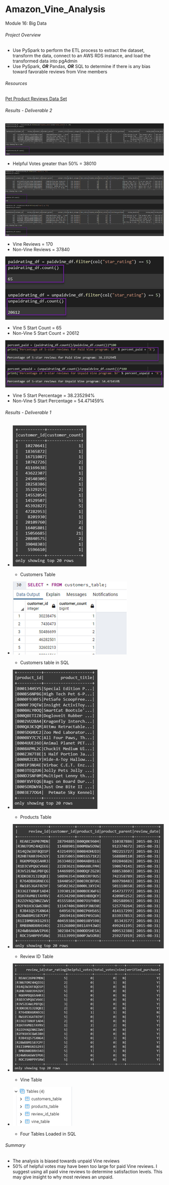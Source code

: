 # Amazon_Vine_Analysis
Module 16: Big Data
###### Project Overview
- Use PySpark to perform the ETL process to extract the dataset, transform the data, connect to an AWS RDS instance, and load the transformed data into pgAdmin
- Use PySpark, ***OR*** Pandas, ***OR*** SQL to determine if there is any bias toward favorable reviews from Vine members

###### Resources

[Pet Product Reviews Data Set](https://s3.amazonaws.com/amazon-reviews-pds/tsv/amazon_reviews_us_Pet_Products_v1_00.tsv.gz)

###### Results - Deliverable 2

![helpfulvotescount](https://github.com/robyndook/Amazon_Vine_Analysis/blob/ce97be024d351297bb64c3645072d02521de7dd8/Images/2022-04-18_09-59-47.jpg)

- Helpful Votes greater than 50% = 38010

![vinereviewscount](https://github.com/robyndook/Amazon_Vine_Analysis/blob/ce97be024d351297bb64c3645072d02521de7dd8/Images/2022-04-18_09-20-03.jpg)

- Vine Reviews = 170
- Non-Vine Reviews = 37840

![vinestarcount](https://github.com/robyndook/Amazon_Vine_Analysis/blob/ce97be024d351297bb64c3645072d02521de7dd8/Images/2022-04-18_09-21-30.jpg)

- Vine 5 Start Count = 65
- Non-Vine 5 Start Count  = 20612

![vinepercent](https://github.com/robyndook/Amazon_Vine_Analysis/blob/ce97be024d351297bb64c3645072d02521de7dd8/Images/2022-04-18_09-24-35.jpg)

- Vine 5 Start Percentage = 38.235294%
- Non-Vine 5 Start Percentage = 54.471459%

###### Results - Deliverable 1

- ![customers_table](https://github.com/robyndook/Amazon_Vine_Analysis/blob/ce97be024d351297bb64c3645072d02521de7dd8/Images/2022-04-16_13-24-30.jpg)
  - Customers Table
  
- ![customers_table_sql](https://github.com/robyndook/Amazon_Vine_Analysis/blob/ce97be024d351297bb64c3645072d02521de7dd8/Images/2022-04-18_09-14-57.jpg)
  - Customers table in SQL
 
- ![products_table](https://github.com/robyndook/Amazon_Vine_Analysis/blob/ce97be024d351297bb64c3645072d02521de7dd8/Images/2022-04-16_13-25-35.jpg)
  - Products Table
 
- ![review_id_table](https://github.com/robyndook/Amazon_Vine_Analysis/blob/ce97be024d351297bb64c3645072d02521de7dd8/Images/2022-04-16_13-26-06.jpg)
  - Review ID Table
  
- ![vine_table](https://github.com/robyndook/Amazon_Vine_Analysis/blob/ce97be024d351297bb64c3645072d02521de7dd8/Images/2022-04-16_13-26-33.jpg)
  - Vine Table
  
- ![sql_tables](https://github.com/robyndook/Amazon_Vine_Analysis/blob/ce97be024d351297bb64c3645072d02521de7dd8/Images/2022-04-18_10-07-10.jpg)
  - Four Tables Loaded in SQL
 
###### Summary
- The analysis is biased towards unpaid Vine reviews
- 50% of helpful votes may have been too large for paid Vine reviews. I suggest using all paid vine reviews to determine satisfaction levels. This may give insight to why most reviews an unpaid. 
